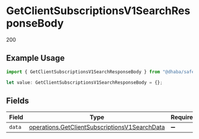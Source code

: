 # GetClientSubscriptionsV1SearchResponseBody

200

## Example Usage

```typescript
import { GetClientSubscriptionsV1SearchResponseBody } from "@dhaba/safepay-ts/models/operations";

let value: GetClientSubscriptionsV1SearchResponseBody = {};
```

## Fields

| Field                                                                                                          | Type                                                                                                           | Required                                                                                                       | Description                                                                                                    |
| -------------------------------------------------------------------------------------------------------------- | -------------------------------------------------------------------------------------------------------------- | -------------------------------------------------------------------------------------------------------------- | -------------------------------------------------------------------------------------------------------------- |
| `data`                                                                                                         | [operations.GetClientSubscriptionsV1SearchData](../../models/operations/getclientsubscriptionsv1searchdata.md) | :heavy_minus_sign:                                                                                             | N/A                                                                                                            |